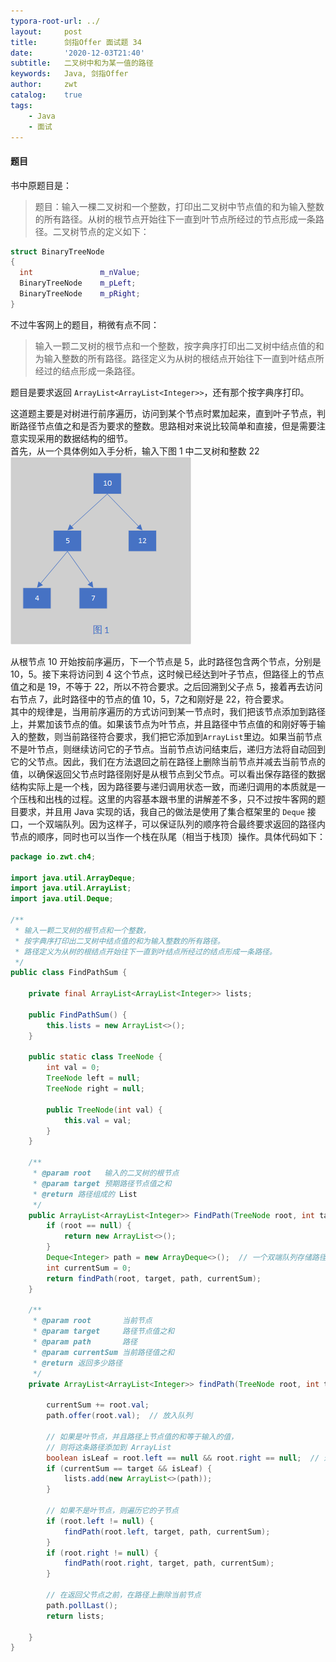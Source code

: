 ```yaml
---
typora-root-url: ../
layout:     post
title:      剑指Offer 面试题 34
date:       '2020-12-03T21:40'
subtitle:   二叉树中和为某一值的路径
keywords:   Java, 剑指Offer
author:     zwt
catalog:    true
tags:
    - Java
    - 面试
---
```


#### 题目

书中原题目是：  
> 题目：输入一棵二叉树和一个整数，打印出二叉树中节点值的和为输入整数的所有路径。从树的根节点开始往下一直到叶节点所经过的节点形成一条路径。二叉树节点的定义如下：

```cpp
struct BinaryTreeNode
{
  int               m_nValue;
  BinaryTreeNode    m_pLeft;
  BinaryTreeNode    m_pRight;
}
```

不过牛客网上的题目，稍微有点不同：

> 输入一颗二叉树的根节点和一个整数，按字典序打印出二叉树中结点值的和为输入整数的所有路径。路径定义为从树的根结点开始往下一直到叶结点所经过的结点形成一条路径。  

题目是要求返回 `ArrayList<ArrayList<Integer>>`，还有那个按字典序打印。  

这道题主要是对树进行前序遍历，访问到某个节点时累加起来，直到叶子节点，判断路径节点值之和是否为要求的整数。思路相对来说比较简单和直接，但是需要注意实现采用的数据结构的细节。  
首先，从一个具体例如入手分析，输入下图 1 中二叉树和整数 22  <!--more-->
![二叉树](/img/binary-tree.png)  

从根节点 10 开始按前序遍历，下一个节点是 5，此时路径包含两个节点，分别是 10，5。接下来将访问到 4 这个节点，这时候已经达到叶子节点，但路径上的节点值之和是 19，不等于 22，所以不符合要求。之后回溯到父子点 5，接着再去访问右节点 7，此时路径中的节点的值 10，5，7之和刚好是 22，符合要求。  
其中的规律是，当用前序遍历的方式访问到某一节点时，我们把该节点添加到路径上，并累加该节点的值。如果该节点为叶节点，并且路径中节点值的和刚好等于输入的整数，则当前路径符合要求，我们把它添加到`ArrayList`里边。如果当前节点不是叶节点，则继续访问它的子节点。当前节点访问结束后，递归方法将自动回到它的父节点。因此，我们在方法退回之前在路径上删除当前节点并减去当前节点的值，以确保返回父节点时路径刚好是从根节点到父节点。可以看出保存路径的数据结构实际上是一个栈，因为路径要与递归调用状态一致，而递归调用的本质就是一个压栈和出栈的过程。这里的内容基本跟书里的讲解差不多，只不过按牛客网的题目要求，并且用 Java 实现的话，我自己的做法是使用了集合框架里的 `Deque` 接口，一个双端队列。因为这样子，可以保证队列的顺序符合最终要求返回的路径内节点的顺序，同时也可以当作一个栈在队尾（相当于栈顶）操作。具体代码如下：  

```java
package io.zwt.ch4;

import java.util.ArrayDeque;
import java.util.ArrayList;
import java.util.Deque;

/**
 * 输入一颗二叉树的根节点和一个整数，
 * 按字典序打印出二叉树中结点值的和为输入整数的所有路径。
 * 路径定义为从树的根结点开始往下一直到叶结点所经过的结点形成一条路径。
 */
public class FindPathSum {

    private final ArrayList<ArrayList<Integer>> lists;

    public FindPathSum() {
        this.lists = new ArrayList<>();
    }

    public static class TreeNode {
        int val = 0;
        TreeNode left = null;
        TreeNode right = null;

        public TreeNode(int val) {
            this.val = val;
        }
    }

    /**
     * @param root   输入的二叉树的根节点
     * @param target 预期路径节点值之和
     * @return 路径组成的 List
     */
    public ArrayList<ArrayList<Integer>> FindPath(TreeNode root, int target) {
        if (root == null) {
            return new ArrayList<>();
        }
        Deque<Integer> path = new ArrayDeque<>();  // 一个双端队列存储路径
        int currentSum = 0;
        return findPath(root, target, path, currentSum);
    }

    /**
     * @param root       当前节点
     * @param target     路径节点值之和
     * @param path       路径
     * @param currentSum 当前路径值之和
     * @return 返回多少路径
     */
    private ArrayList<ArrayList<Integer>> findPath(TreeNode root, int target, Deque<Integer> path, int currentSum) {

        currentSum += root.val;
        path.offer(root.val);  // 放入队列

        // 如果是叶节点，并且路径上节点值的和等于输入的值，
        // 则将这条路径添加到 ArrayList
        boolean isLeaf = root.left == null && root.right == null;  // 递归结束条件
        if (currentSum == target && isLeaf) {
            lists.add(new ArrayList<>(path));
        }

        // 如果不是叶节点，则遍历它的子节点
        if (root.left != null) {
            findPath(root.left, target, path, currentSum);
        }
        if (root.right != null) {
            findPath(root.right, target, path, currentSum);
        }

        // 在返回父节点之前，在路径上删除当前节点
        path.pollLast();
        return lists;

    }
}

```  
